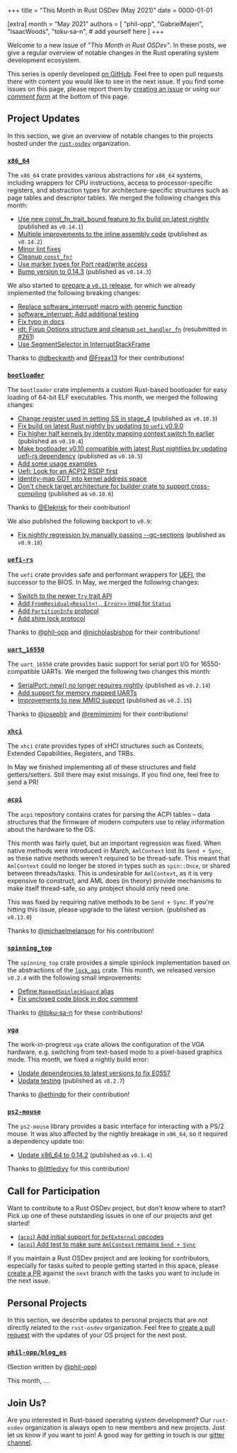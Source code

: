 +++
title = "This Month in Rust OSDev (May 2021)"
date = 0000-01-01

[extra]
month = "May 2021"
authors = [
    "phil-opp",
    "GabrielMajeri",
    "IsaacWoods",
    "toku-sa-n",
    # add yourself here
]
+++

Welcome to a new issue of _"This Month in Rust OSDev"_. In these posts, we give a regular overview of notable changes in the Rust operating system development ecosystem.

<!-- more -->

This series is openly developed [on GitHub](https://github.com/rust-osdev/homepage/). Feel free to open pull requests there with content you would like to see in the next issue. If you find some issues on this page, please report them by [creating an issue](https://github.com/rust-osdev/homepage/issues/new) or using our [_comment form_](#comment-form) at the bottom of this page.

<!--
    This is a draft for the upcoming "This Month in Rust OSDev (May 2021)" post.
    Feel free to create pull requests against the `next` branch to add your
    content here.
    Please take a look at the past posts on https://rust-osdev.com/ to see the
    general structure of these posts.
-->

## Project Updates

In this section, we give an overview of notable changes to the projects hosted under the [`rust-osdev`] organization.

[`rust-osdev`]: https://github.com/rust-osdev/about

### [`x86_64`](https://github.com/rust-osdev/x86_64)

The `x86_64` crate provides various abstractions for `x86_64` systems, including wrappers for CPU instructions, access to processor-specific registers, and abstraction types for architecture-specific structures such as page tables and descriptor tables. We merged the following changes this month:

- [Use new const_fn_trait_bound feature to fix build on latest nightly](https://github.com/rust-osdev/x86_64/pull/250) <span class="gray">(published as `v0.14.1`)</span>
- [Multiple improvements to the inline assembly code](https://github.com/rust-osdev/x86_64/pull/251) <span class="gray">(published as `v0.14.2`)</span>
- [Minor lint fixes](https://github.com/rust-osdev/x86_64/pull/253)
- [Cleanup `const_fn!`](https://github.com/rust-osdev/x86_64/pull/255)
- [Use marker types for Port read/write access](https://github.com/rust-osdev/x86_64/pull/248)
- [Bump version to 0.14.3](https://github.com/rust-osdev/x86_64/pull/256) <span class="gray">(published as `v0.14.3`)</span>

We also started to [prepare a `v0.15` release](https://github.com/rust-osdev/x86_64/issues/262), for which we already implemented the following breaking changes:

- [Replace software_interrupt! macro with generic function](https://github.com/rust-osdev/x86_64/pull/259)
- [software_interrupt: Add additional testing](https://github.com/rust-osdev/x86_64/pull/260)
- [Fix typo in docs](https://github.com/rust-osdev/x86_64/pull/265)
- [idt: Fixup Options structure and cleanup `set_handler_fn`](https://github.com/rust-osdev/x86_64/pull/226) (resubmitted in [#261](https://github.com/rust-osdev/x86_64/pull/261))
- [Use SegmentSelector in InterruptStackFrame](https://github.com/rust-osdev/x86_64/pull/263)

Thanks to [@dbeckwith](https://github.com/dbeckwith) and [@Freax13](https://github.com/Freax13) for their contributions!

### [`bootloader`](https://github.com/rust-osdev/bootloader)

The `bootloader` crate implements a custom Rust-based bootloader for easy loading of 64-bit ELF executables. This month, we merged the following changes:

- [Change register used in setting SS in stage_4](https://github.com/rust-osdev/bootloader/pull/156) <span class="gray">(published as `v0.10.3`)</span>
- [Fix build on latest Rust nightly by updating to `uefi` v0.9.0](https://github.com/rust-osdev/bootloader/pull/162)
- [Fix higher half kernels by identity mapping context switch fn earlier](https://github.com/rust-osdev/bootloader/pull/161) <span class="gray">(published as `v0.10.4`)</span>
- [Make bootloader v0.10 compatible with latest Rust nightlies by updating uefi-rs dependency](https://github.com/rust-osdev/bootloader/pull/170) <span class="gray">(published as `v0.10.5`)</span>
- [Add some usage examples](https://github.com/rust-osdev/bootloader/pull/166)
- [Uefi: Look for an ACPI2 RSDP first](https://github.com/rust-osdev/bootloader/pull/174)
- [Identity-map GDT into kernel address space](https://github.com/rust-osdev/bootloader/pull/175)
- [Don't check target architecture for builder crate to support cross-compiling](https://github.com/rust-osdev/bootloader/pull/176) <span class="gray">(published as `v0.10.6`)</span>

Thanks to [@Elekrisk](https://github.com/Elekrisk) for their contribution!

We also published the following backport to `v0.9`:

- [Fix nightly regression by manually passing --gc-sections](https://github.com/rust-osdev/bootloader/pull/168) <span class="gray">(published as `v0.9.18`)</span>

### [`uefi-rs`](https://github.com/rust-osdev/uefi-rs)

The `uefi` crate provides safe and performant wrappers for [UEFI](https://en.wikipedia.org/wiki/Unified_Extensible_Firmware_Interface), the successor to the BIOS. In May, we merged the following changes:

- [Switch to the newer `Try` trait API](https://github.com/rust-osdev/uefi-rs/pull/221)
- [Add `FromResidual<Result<!, Error>>` impl for `Status`](https://github.com/rust-osdev/uefi-rs/pull/223)
- [Add `PartitionInfo` protocol](https://github.com/rust-osdev/uefi-rs/pull/225)
- [Add shim lock protocol](https://github.com/rust-osdev/uefi-rs/pull/226)

Thanks to [@phil-opp](https://github.com/phil-opp) and [@nicholasbishop](https://github.com/nicholasbishop) for their contributions!

### [`uart_16550`](https://github.com/rust-osdev/uart_16550)

The `uart_16550` crate provides basic support for serial port I/O for 16550-compatible UARTs. We merged the following two changes this month:

- [SerialPort::new() no longer requires nightly](https://github.com/rust-osdev/uart_16550/pull/16) <span class="gray">(published as `v0.2.14`)</span>
- [Add support for memory mapped UARTs](https://github.com/rust-osdev/uart_16550/pull/15)
- [Improvements to new MMIO support](https://github.com/rust-osdev/uart_16550/pull/18) <span class="gray">(published as `v0.2.15`)</span>

Thanks to [@josephlr](https://github.com/josephlr) and [@remimimimi](https://github.com/remimimimi) for their contributions!

### [`xhci`](https://github.com/rust-osdev/xhci)

The `xhci` crate provides types of xHCI structures such as Contexts, Extended Capabilities, Registers, and TRBs.

In May we finished implementing all of these structures and field getters/setters. Still there may exist missings. If you find one, feel free to send a PR!

### [`acpi`](https://github.com/rust-osdev/acpi)

The `acpi` repository contains crates for parsing the ACPI tables – data structures that the firmware of modern computers use to relay information about the hardware to the OS.

This month was fairly quiet, but an important regression was fixed. When native methods were introduced in March,
`AmlContext` lost its `Send + Sync`, as these native methods weren't required to be thread-safe. This meant that
`AmlContext` could no longer be stored in types such as `spin::Once`, or shared between threads/tasks. This is
undesirable for `AmlContext`, as it is very expensive to construct, and AML does (in theory) provide mechanisms to
make itself thread-safe, so any probject should only need one.

This was fixed by requiring native methods to be `Send + Sync`. If you're hitting this issue, please upgrade to the
latest version. <span class="gray">(published as `v0.13.0`)</span>

Thanks to [@michaelmelanson](https://github.com/michaelmelanson) for his contribution!

### [`spinning_top`](https://github.com/rust-osdev/spinning_top)

The `spinning_top` crate provides a simple spinlock implementation based on the abstractions of the [`lock_api`](https://docs.rs/lock_api/0.4.1/lock_api/) crate. This month, we released version `v0.2.4` with the following small improvements:

- [Define `MappedSpinlockGuard` alias](https://github.com/rust-osdev/spinning_top/pull/12)
- [Fix unclosed code block in doc comment](https://github.com/rust-osdev/spinning_top/pull/11/files)

Thanks to [@toku-sa-n](https://github.com/toku-sa-n) for these contributions!

### [`vga`](https://github.com/rust-osdev/vga)

The work-in-progress `vga` crate allows the configuration of the VGA hardware, e.g. switching from text-based mode to a pixel-based graphics mode. This month, we fixed a nightly build error:

- [Update dependencies to latest versions to fix E0557](https://github.com/rust-osdev/vga/pull/23)
- [Update testing](https://github.com/rust-osdev/vga/pull/24) <span class="gray">(published as `v0.2.7`)</span>

Thanks to [@ethindp](https://github.com/ethindp) for their contribution!

### [`ps2-mouse`](https://github.com/rust-osdev/ps2-mouse)

The `ps2-mouse` library provides a basic interface for interacting with a PS/2 mouse. It was also affected by the nightly breakage in `x86_64`, so it required a dependency update too:

- [Update x86_64 to 0.14.2](https://github.com/rust-osdev/ps2-mouse/pull/2) <span class="gray">(published as `v0.1.4`)</span>

Thanks to [@littledivy](https://github.com/littledivy) for this contribution!

## Call for Participation

Want to contribute to a Rust OSDev project, but don't know where to start? Pick up one of these outstanding
issues in one of our projects and get started!

<!--
Please use the following template for adding items:
- [(`repo_name`) Issue Description](https://example.com/link-to-issue)
-->

- [(`acpi`) Add initial support for `DefExternal` opcodes](https://github.com/rust-osdev/acpi/issues/96)
- [(`acpi`) Add test to make sure `AmlContext` remains `Send + Sync`](https://github.com/rust-osdev/acpi/issues/98)

If you maintain a Rust OSDev project and are looking for contributors, especially for tasks suited to people
getting started in this space, please [create a PR](https://github.com/rust-osdev/homepage/pulls) against the
`next` branch with the tasks you want to include in the next issue.


## Personal Projects

In this section, we describe updates to personal projects that are not directly related to the `rust-osdev` organization. Feel free to [create a pull request](https://github.com/rust-osdev/homepage/pulls) with the updates of your OS project for the next post.

### [`phil-opp/blog_os`](https://github.com/phil-opp/blog_os)

<span class="gray">(Section written by [@phil-opp](https://github.com/phil-opp))</span>

This month, ...

## Join Us?

Are you interested in Rust-based operating system development? Our `rust-osdev` organization is always open to new members and new projects. Just let us know if you want to join! A good way for getting in touch is our [gitter channel](https://gitter.im/rust-osdev/Lobby).


<!--
TODO: Update publication date
-->
